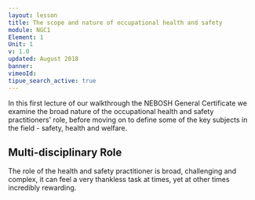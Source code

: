 ```yaml
---
layout: lesson
title: The scope and nature of occupational health and safety
module: NGC1
Element: 1
Unit: 1
v: 1.0
updated: August 2018
banner:
vimeoId: 
tipue_search_active: true
---
```

In this first lecture of our walkthrough the NEBOSH General Certificate we examine the broad nature of the occupational health and safety practitioners' role, before moving on to define some of the key subjects in the field - safety, health and welfare.

Multi-disciplinary Role
-----------------------
The role of the health and safety practitioner is broad, challenging and complex, it can feel a very thankless task at times, yet at other times incredibly rewarding.


